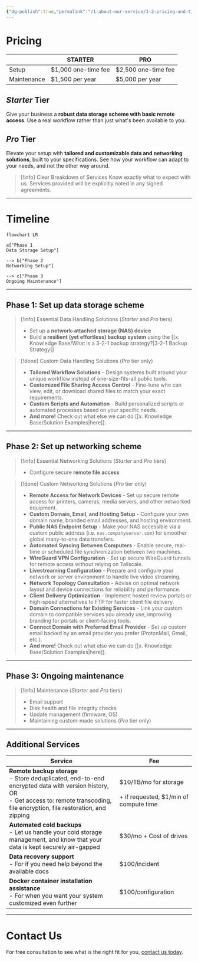 ```yaml
---
{"dg-publish":true,"permalink":"/1-about-our-service/1-2-pricing-and-timeline/"}
---
```


# Pricing

|             | STARTER             | PRO                 |
| ----------- | ------------------- | ------------------- |
| Setup       | $1,000 one-time fee | $2,500 one-time fee |
| Maintenance | $1,500 per year     | $5,000 per year     |
## *Starter* Tier

Give your business a **robust data storage scheme with basic remote access**. Use a real workflow rather than just what's been available to you.

## *Pro* Tier

Elevate your setup with **tailored and customizable data and networking solutions**, built to your specifications. See how your workflow can adapt to your needs, and not the other way around.

> [!info] Clear Breakdown of Services
> Know exactly what to expect with us. Services provided will be explicitly noted in any signed agreements.

---
# Timeline

```mermaid
flowchart LR

a["Phase 1
Data Storage Setup"]

--> b["Phase 2
Networking Setup"]

--> c["Phase 3
Ongoing Maintenance"]
```


---

## Phase 1: Set up data storage scheme

> [!info] Essential Data Handling Solutions (*Starter* and *Pro* tiers)
> - Set up a **network-attached storage (NAS) device**
> - Build **a resilient (yet effortless) backup system** using the [[x. Knowledge Base/What is a 3-2-1 backup strategy?\|3-2-1 Backup Strategy]]

> [!done] Custom Data Handling Solutions (*Pro* tier only)
> 
> - **Tailored Workflow Solutions** - Design systems built around your unique workflow instead of one-size-fits-all public tools.
> - **Customized File Sharing Access Control** - Fine-tune who can view, edit, or download shared files to match your exact requirements.
> - **Custom Scripts and Automation** - Build personalized scripts or automated processes based on your specific needs.
> - **And more!** Check out what else we can do [[x. Knowledge Base/Solution Examples\|here]].

---
## Phase 2: Set up networking scheme

> [!info] Essential Networking Solutions (*Starter* and *Pro* tiers)
> - Configure secure **remote file access**

> [!done] Custom Networking Solutions (*Pro* tier only)
> - **Remote Access for Network Devices** - Set up secure remote access for printers, cameras, media servers, and other networked equipment.
> - **Custom Domain, Email, and Hosting Setup** - Configure your own domain name, branded email addresses, and hosting environment.
> - **Public NAS Endpoint Setup** - Make your NAS accessible via a custom public address (i.e. `nas.companyserver.com`) for smoother global many-to-one data transfers.
> - **Automated Syncing Between Computers** - Enable secure, real-time or scheduled file synchronization between two machines.
> - **WireGuard VPN Configuration** - Set up secure WireGuard tunnels for remote access without relying on Tailscale.
> - **Livestreaming Configuration** - Prepare and configure your network or server environment to handle live video streaming.
> - **Network Topology Consultation** - Advise on optimal network layout and device connections for reliability and performance.
> - **Client Delivery Optimization** - Implement hosted review portals or high-speed alternatives to FTP for faster client file delivery.
> - **Domain Connections for Existing Services** - Link your custom domain to compatible services you already use, improving branding for portals or client-facing tools.
> - **Connect Domain with Preferred Email Provider** - Set up custom email backed by an email provider you prefer (ProtonMail, Gmail, etc.).
> - **And more!** Check out what else we can do [[x. Knowledge Base/Solution Examples\|here]].

---
## Phase 3: Ongoing maintenance

> [!info] Maintenance (*Starter* and *Pro* tiers)
> * Email support
> * Disk health and file integrity checks
> * Update management (firmware, OS)
> * Maintaining custom-made solutions (*Pro* tier only)

---
## Additional Services

| Service                                                                                                                                                                                      | Fee                                                                 |
| -------------------------------------------------------------------------------------------------------------------------------------------------------------------------------------------- | ------------------------------------------------------------------- |
| **Remote backup storage**<br>- Store deduplicated, end-to-end encrypted data with version history, OR<br>- Get access to: remote transcoding, file encryption, file restoration, and zipping | $10/TB/mo for storage<br><br>+ if requested, $1/min of compute time |
| **Automated cold backups**<br>- Let us handle your cold storage management, and know that your data is kept securely air-gapped                                                              | $30/mo + Cost of drives                                             |
| **Data recovery support**<br>- For if you need help beyond the available docs                                                                                                                | $100/incident                                                       |
| **Docker container installation assistance**<br>- For when you want your system customized even further                                                                                      | $100/configuration                                                  |

---
# Contact Us

For free consultation to see what is the right fit for you, [contact us today](mailto:contact@strayframes.com).